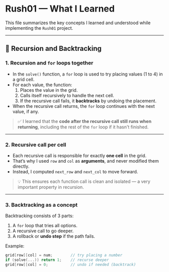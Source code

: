 # Rush01 — What I Learned

This file summarizes the key concepts I learned and understood while implementing the `Rush01` project.

---

## 🧠 Recursion and Backtracking

### 1. Recursion and `for` loops together

- In the `solve()` function, a `for` loop is used to try placing values (1 to 4) in a grid cell.
- For each value, the function:
  1. Places the value in the grid.
  2. Calls itself recursively to handle the next cell.
  3. If the recursive call fails, it **backtracks** by undoing the placement.
- When the recursive call returns, the `for` loop continues with the next value, if any.

> ✅ I learned that the **code after the recursive call still runs when returning**, including the rest of the `for` loop if it hasn't finished.

---

### 2. Recursive call per cell

- Each recursive call is responsible for exactly **one cell** in the grid.
- That’s why I used `row` and `col` as **arguments**, and never modified them directly.
- Instead, I computed `next_row` and `next_col` to move forward.

> 💡 This ensures each function call is clean and isolated — a very important property in recursion.

---

### 3. Backtracking as a concept

Backtracking consists of 3 parts:
1. A `for` loop that tries all options.
2. A recursive call to go deeper.
3. A rollback or **undo step** if the path fails.

Example:

```c
grid[row][col] = num;        // try placing a number
if (solve(...)) return 1;    // recurse deeper
grid[row][col] = 0;          // undo if needed (backtrack)

